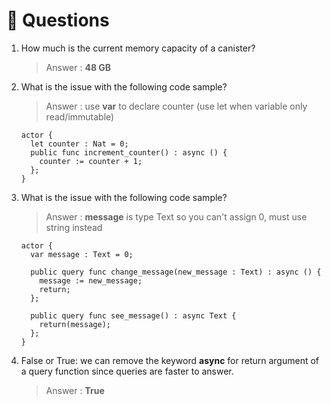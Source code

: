 # <a id="questions"> 🙋 Questions </a>
1. How much is the current memory capacity of a canister?
	> Answer : **48 GB**
2. What is the issue with the following code sample?
	> Answer : use **var** to declare counter (use let when variable only read/immutable)
	```
	actor {
	  let counter : Nat = 0;
	  public func increment_counter() : async () {
	    counter := counter + 1;
	  };
	}
	```
3. What is the issue with the following code sample?
	> Answer : **message** is type Text so you can't assign 0, must use string instead
	```
	actor {
	  var message : Text = 0;

	  public query func change_message(new_message : Text) : async () {
	    message := new_message;
	    return;
	  };
	  
	  public query func see_message() : async Text {
	    return(message);
	  };
	}
	```
4.  False or True: we can remove the keyword **async** for return argument of a query function since queries are faster to answer.
	> Answer : **True**